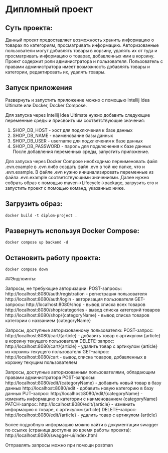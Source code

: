 # Дипломный проект

## Суть проекта:

Данный проект предоставляет возможность хранить информацию о товарах по категориям, просматривать информацию. Авторизованные пользователи могут добавлять товары в корзину, удалять их от туда и просматривать информацию о товарах, добавленных ими в корзину.
Проект содержит роли администратора и пользователя. Пользователь с правами администратора имеет возможность добавлять товары и категории, редактировать их, удалять товары.

## Запуск приложения

Развернуть и запустить приложение можно с помощью Intellij Idea Ultimate или Docker, Docker Compose.

Для запуска через Intellij Idea Ultimate нужно добавить следующие переменные среды и присвоить им соответствующие значения:
1) SHOP_DB_HOST - хост для подключения к базе данных
2) SHOP_DB_NAME - наименование базы данных
3) SHOP_DB_USER - username для подключения к базе данных
4) SHOP_DB_PASSWORD - пароль для подключения к базе данных
После добавления переменных среды, запустить приложение.

Для запуска через Docker Compose необходимо переименовать файл .evn.example в .evn либо создать файл .evn в той же папке, что и .evn.example. В файле .evn нужно инициализировать переменные из файла .evn.example соответствующими значениями. Далее нужно собрать образ с помощью maven->Lifecycle->package, загрузить его и запустить проект с помощью команд, указанных ниже.

## Загрузить образ:

```shell
docker build -t diplom-project .
```

## Развернуть используя Docker Compose:
```shell
docker compose up backend -d
```

## Остановить работу проекта:

```shell
docker compose down
```

##Эндпоинты:

Запросы, не требующие авторизации:
POST-запросы:
http://localhost:8080/auth/registration - регистрация пользователя
http://localhost:8080/auth/login - авторизация пользователя
GET-запросы:
http://localhost:8080/shop - вывод списка всех товаров
http://localhost:8080/shop/categories - вывод списка категорий товаров
http://localhost:8080/shop/{categoryName} - вывод списка товаров категории с названием {categoryName}

Запросы, доступные авторизованному пользователю:
POST-запрос:
http://localhost:8080/cart/{article} - добавить товар с артикулом {article} в корзину текущего пользователя
DELETE-запрос:
http://localhost:8080/cart/{article} - удалить товар с артикулом {article} из корзины текущего пользователя
GET-запрос:
http://localhost:8080/cart - вывод списка товаров, добавленных в корзину текущим пользователем

Запросы, доступные авторизованным пользователями, обладающим правами администратора
POST-запросы:
http://localhost:8080/edit/{categoryName} - добавить новый товар в базу данных
http://localhost:8080/edit - добавить новую категорию в базу данных
PUT-запрос:
http://localhost:8080/edit/{categoryName} - изменить информацию о категории с наименованием {categoryName}
PATCH-запрос:
http://localhost:8080/edit/{article} - изменить информацию о товаре, с артикулом {article}
DELETE-запрос:
http://localhost:8080/edit/{article} - удалить товар с артикулом {article}

Более подробную информацию можно найти в документации swagger по ссылке (страница доступна во время работы проекта):
http://localhost:8080/swagger-ui/index.html

Отправлять запросы можно при помощи postman